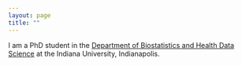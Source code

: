 ```yaml
--- 
layout: page
title: "" 
---
```


I am a PhD student in the [Department of Biostatistics and Health Data Science](https://medicine.iu.edu/biostatistics) at the Indiana University, Indianapolis.
